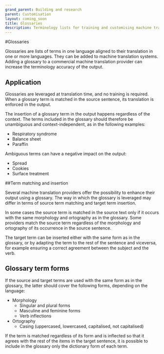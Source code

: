 ```yaml
---
grand_parent: Building and research
parent: Customisation
layout: coming_soon
title: Glossaries
description: Terminology lists for training and customising machine translation
---
```

#Glossaries

Glossaries are lists of terms in one language aligned to their translation in one or more languages. They can be added to machine translation systems.
Adding a glossary to a commercial machine translation provider can increase the terminology accuracy of the output.

## Application

Glossaries are leveraged at translation time, and no training is required.
When a glossary term is matched in the source sentence, its translation is enforced in the output.

The insertion of a glossary term in the output happens regardless of the context.
The terms included in the glossary should therefore be unambiguous and context-independent, as in the following examples:
- Respiratory syndrome
- Balance sheet
- Paraffin

Ambiguous terms can have a negative impact on the output:
- Spread
- Cookies
- Surface treatment

##Term matching and insertion

Several machine translation providers offer the possibility to enhance their output using a glossary.
The way in which the glossary is leveraged may differ in terms of source term matching and target term insertion.

In some cases the source term is matched in the source text only if it occurs with the same morphology and ortography as in the glossary.
Some providers match the source term regardless of the morphology and ortography of its occurrence in the source sentence.

The target term can be inserted either with the same form as in the glossary, or by adapting the term to the rest of the sentence and viceversa, for example ensuring a correct agreement between the subject and the verb.

## Glossary term forms

If the source and target terms are used with the same form as in the glossary, the latter should cover the following forms, depending on the language:
- Morphology
  - Singular and plural forms
  - Masculine and feminine forms
  - Verb inflections
- Ortography
  - Casing (uppercased, lowercased, capitalised, not capitalised)

If the term is matched regardless of its form and is inflected so that it agrees with the rest of the items in the target sentence, it is possible to include in the glossary only the dictionary form of each term.
